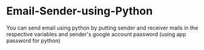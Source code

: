 # Email-Sender-using-Python
You can send email using python by putting sender and receiver mails in the respective variables and sender's google account password (using app password for python)
